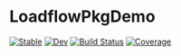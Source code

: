 # LoadflowPkgDemo

[![Stable](https://img.shields.io/badge/docs-stable-blue.svg)](https://Qiton.github.io/LoadflowPkgDemo.jl/stable)
[![Dev](https://img.shields.io/badge/docs-dev-blue.svg)](https://Qiton.github.io/LoadflowPkgDemo.jl/dev)
[![Build Status](https://github.com/Qiton/LoadflowPkgDemo.jl/workflows/CI/badge.svg)](https://github.com/Qiton/LoadflowPkgDemo.jl/actions)
[![Coverage](https://codecov.io/gh/Qiton/LoadflowPkgDemo.jl/branch/master/graph/badge.svg)](https://codecov.io/gh/Qiton/LoadflowPkgDemo.jl)
